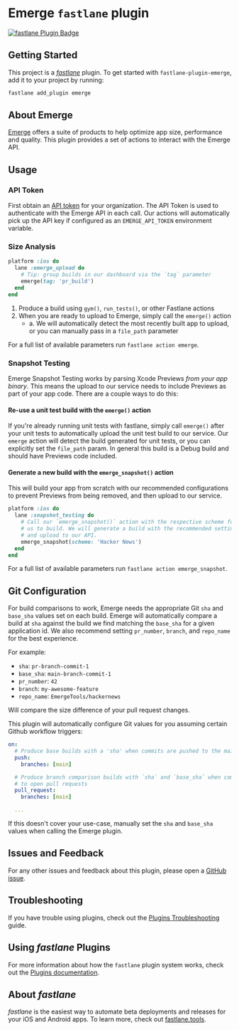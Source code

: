 # Emerge `fastlane` plugin

[![fastlane Plugin Badge](https://rawcdn.githack.com/fastlane/fastlane/master/fastlane/assets/plugin-badge.svg)](https://rubygems.org/gems/fastlane-plugin-emerge)

## Getting Started

This project is a [_fastlane_](https://github.com/fastlane/fastlane) plugin. To get started with `fastlane-plugin-emerge`, add it to your project by running:

```bash
fastlane add_plugin emerge
```

## About Emerge

[Emerge](https://emergetools.com) offers a suite of products to help optimize app size, performance and quality. This plugin provides a set of actions to interact with the Emerge API.

## Usage

### API Token

First obtain an [API token](https://docs.emergetools.com/docs/uploading-basics#obtain-an-api-key) for your organization. The API Token is used to authenticate with the Emerge API in each call. Our actions will automatically pick up the API key if configured as an `EMERGE_API_TOKEN` environment variable.

### Size Analysis

```ruby
platform :ios do
  lane :emerge_upload do
    # Tip: group builds in our dashboard via the `tag` parameter
    emerge(tag: 'pr_build')
  end
end
```

1. Produce a build using `gym()`, `run_tests()`, or other Fastlane actions
2. When you are ready to upload to Emerge, simply call the `emerge()` action
    - a. We will automatically detect the most recently built app to upload, or you can manually pass in a `file_path` parameter

For a full list of available parameters run `fastlane action emerge`.

### Snapshot Testing

Emerge Snapshot Testing works by parsing Xcode Previews _from your app binary_. This means the upload to our service needs to include Previews as part of your app code. There are a couple ways to do this:

#### Re-use a unit test build with the `emerge()` action

If you're already running unit tests with fastlane, simply call `emerge()` after your unit tests to automatically upload the unit test build to our service. Our `emerge` action will detect the build generated for unit tests, or you can explicitly set the `file_path` param. In general this build is a Debug build and should have Previews code included.

#### Generate a new build with the `emerge_snapshot()` action

This will build your app from scratch with our recommended configurations to prevent Previews from being removed, and then upload to our service.

```ruby
platform :ios do
  lane :snapshot_testing do
    # Call our `emerge_snapshot()` action with the respective scheme for
    # us to build. We will generate a build with the recommended settings
    # and upload to our API.
    emerge_snapshot(scheme: 'Hacker News')
  end
end
```

For a full list of available parameters run `fastlane action emerge_snapshot`.

## Git Configuration

For build comparisons to work, Emerge needs the appropriate Git `sha` and `base_sha` values set on each build. Emerge will automatically compare a build at `sha` against the build we find matching the `base_sha` for a given application id. We also recommend setting `pr_number`, `branch`, and `repo_name` for the best experience.

For example:

- `sha`: `pr-branch-commit-1`
- `base_sha`: `main-branch-commit-1`
- `pr_number`: `42`
- `branch`: `my-awesome-feature`
- `repo_name`: `EmergeTools/hackernews`

Will compare the size difference of your pull request changes.

This plugin will automatically configure Git values for you assuming certain Github workflow triggers:

```yaml
on:
  # Produce base builds with a 'sha' when commits are pushed to the main branch
  push:
    branches: [main]

  # Produce branch comparison builds with `sha` and `base_sha` when commits are pushed
  # to open pull requests
  pull_request:
    branches: [main]

  ...
```

If this doesn't cover your use-case, manually set the `sha` and `base_sha` values when calling the Emerge plugin.

## Issues and Feedback

For any other issues and feedback about this plugin, please open a [GitHub issue](https://github.com/EmergeTools/fastlane-plugin-emerge/issues).

## Troubleshooting

If you have trouble using plugins, check out the [Plugins Troubleshooting](https://docs.fastlane.tools/plugins/plugins-troubleshooting/) guide.

## Using _fastlane_ Plugins

For more information about how the `fastlane` plugin system works, check out the [Plugins documentation](https://docs.fastlane.tools/plugins/create-plugin/).

## About _fastlane_

_fastlane_ is the easiest way to automate beta deployments and releases for your iOS and Android apps. To learn more, check out [fastlane.tools](https://fastlane.tools).
